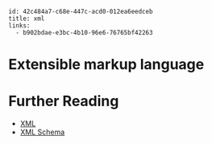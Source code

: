 ```
id: 42c484a7-c68e-447c-acd0-012ea6eedceb
title: xml
links:
  - b902bdae-e3bc-4b10-96e6-76765bf42263
```

# Extensible markup language


# Further Reading

* [XML][1]
* [XML Schema][2]

[1]: https://en.wikipedia.org/wiki/XML
[2]: https://en.wikipedia.org/wiki/XML_Schema_(W3C)
